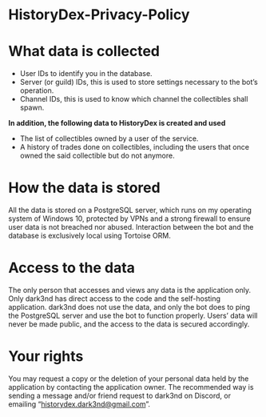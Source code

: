 # HistoryDex-Privacy-Policy
# What data is collected
- User IDs to identify you in the database.
- Server (or guild) IDs, this is used to store settings necessary to the bot’s operation.
- Channel IDs, this is used to know which channel the collectibles shall spawn.

**In addition, the following data to HistoryDex is created and used**

- The list of collectibles owned by a user of the service.
- A history of trades done on collectibles, including the users that once owned the said collectible but do not anymore.
# How the data is stored
All the data is stored on a PostgreSQL server, which runs on my operating system of Windows 10, protected by VPNs and a strong firewall to ensure user data is not breached nor abused. Interaction between the bot and the database is exclusively local using Tortoise ORM.
# Access to the data
The only person that accesses and views any data is the application only. 
Only dark3nd has direct access to the code and the self-hosting application. dark3nd does not use the data, and only the bot does to ping the PostgreSQL server and use the bot to function properly. Users’ data will never be made public, and the access to the data is secured accordingly.
# Your rights
You may request a copy or the deletion of your personal data held by the application by contacting the application owner. The recommended way is sending a message and/or friend request to dark3nd on Discord, or emailing “historydex.dark3nd@gmail.com”.
